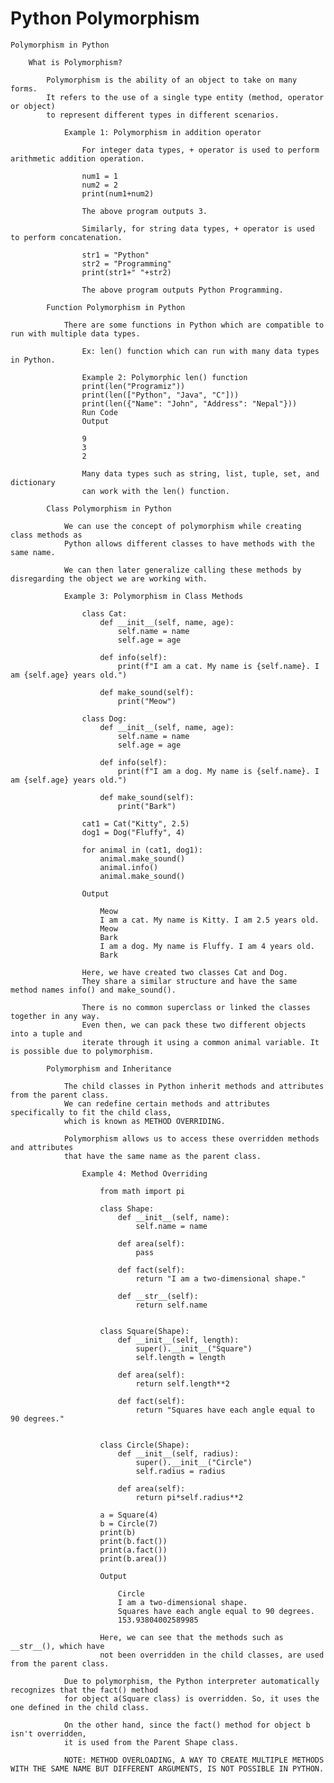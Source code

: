 # Python Polymorphism

    Polymorphism in Python

        What is Polymorphism?

            Polymorphism is the ability of an object to take on many forms.
            It refers to the use of a single type entity (method, operator or object)
            to represent different types in different scenarios.

                Example 1: Polymorphism in addition operator

                    For integer data types, + operator is used to perform arithmetic addition operation.

                    num1 = 1
                    num2 = 2
                    print(num1+num2)

                    The above program outputs 3.

                    Similarly, for string data types, + operator is used to perform concatenation.

                    str1 = "Python"
                    str2 = "Programming"
                    print(str1+" "+str2)

                    The above program outputs Python Programming.

            Function Polymorphism in Python

                There are some functions in Python which are compatible to run with multiple data types.

                    Ex: len() function which can run with many data types in Python.

                    Example 2: Polymorphic len() function
                    print(len("Programiz"))
                    print(len(["Python", "Java", "C"]))
                    print(len({"Name": "John", "Address": "Nepal"}))
                    Run Code
                    Output

                    9
                    3
                    2

                    Many data types such as string, list, tuple, set, and dictionary
                    can work with the len() function.

            Class Polymorphism in Python

                We can use the concept of polymorphism while creating class methods as
                Python allows different classes to have methods with the same name.

                We can then later generalize calling these methods by disregarding the object we are working with.

                Example 3: Polymorphism in Class Methods

                    class Cat:
                        def __init__(self, name, age):
                            self.name = name
                            self.age = age

                        def info(self):
                            print(f"I am a cat. My name is {self.name}. I am {self.age} years old.")

                        def make_sound(self):
                            print("Meow")

                    class Dog:
                        def __init__(self, name, age):
                            self.name = name
                            self.age = age

                        def info(self):
                            print(f"I am a dog. My name is {self.name}. I am {self.age} years old.")

                        def make_sound(self):
                            print("Bark")

                    cat1 = Cat("Kitty", 2.5)
                    dog1 = Dog("Fluffy", 4)

                    for animal in (cat1, dog1):
                        animal.make_sound()
                        animal.info()
                        animal.make_sound()

                    Output

                        Meow
                        I am a cat. My name is Kitty. I am 2.5 years old.
                        Meow
                        Bark
                        I am a dog. My name is Fluffy. I am 4 years old.
                        Bark

                    Here, we have created two classes Cat and Dog.
                    They share a similar structure and have the same method names info() and make_sound().

                    There is no common superclass or linked the classes together in any way.
                    Even then, we can pack these two different objects into a tuple and
                    iterate through it using a common animal variable. It is possible due to polymorphism.

            Polymorphism and Inheritance

                The child classes in Python inherit methods and attributes from the parent class.
                We can redefine certain methods and attributes specifically to fit the child class,
                which is known as METHOD OVERRIDING.

                Polymorphism allows us to access these overridden methods and attributes
                that have the same name as the parent class.

                    Example 4: Method Overriding

                        from math import pi

                        class Shape:
                            def __init__(self, name):
                                self.name = name

                            def area(self):
                                pass

                            def fact(self):
                                return "I am a two-dimensional shape."

                            def __str__(self):
                                return self.name


                        class Square(Shape):
                            def __init__(self, length):
                                super().__init__("Square")
                                self.length = length

                            def area(self):
                                return self.length**2

                            def fact(self):
                                return "Squares have each angle equal to 90 degrees."


                        class Circle(Shape):
                            def __init__(self, radius):
                                super().__init__("Circle")
                                self.radius = radius

                            def area(self):
                                return pi*self.radius**2

                        a = Square(4)
                        b = Circle(7)
                        print(b)
                        print(b.fact())
                        print(a.fact())
                        print(b.area())

                        Output

                            Circle
                            I am a two-dimensional shape.
                            Squares have each angle equal to 90 degrees.
                            153.93804002589985

                        Here, we can see that the methods such as __str__(), which have
                        not been overridden in the child classes, are used from the parent class.

                Due to polymorphism, the Python interpreter automatically recognizes that the fact() method
                for object a(Square class) is overridden. So, it uses the one defined in the child class.

                On the other hand, since the fact() method for object b isn't overridden,
                it is used from the Parent Shape class.

                NOTE: METHOD OVERLOADING, A WAY TO CREATE MULTIPLE METHODS WITH THE SAME NAME BUT DIFFERENT ARGUMENTS, IS NOT POSSIBLE IN PYTHON.